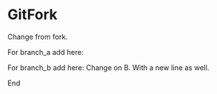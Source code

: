 # GitFork

Change from fork.

For branch_a add here:



For branch_b add here:
Change on B.
With a new line as well.


End